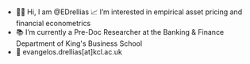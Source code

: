 * 👋🏻 Hi, I am @EDrellias
  📈 I’m interested in empirical asset pricing and financial econometrics
* 📚 I’m currently a Pre-Doc Researcher at the Banking & Finance Department of King's Business School
* 📧 evangelos.drellias[at]kcl.ac.uk
